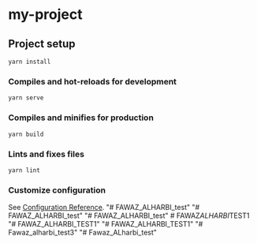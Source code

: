 # my-project

## Project setup
```
yarn install
```

### Compiles and hot-reloads for development
```
yarn serve
```

### Compiles and minifies for production
```
yarn build
```

### Lints and fixes files
```
yarn lint
```

### Customize configuration
See [Configuration Reference](https://cli.vuejs.org/config/).
"# FAWAZ_ALHARBI_test" 
"# FAWAZ_ALHARBI_test" 
"# FAWAZ_ALHARBI_test" 
#   F A W A Z _ A L H A R B I _ T E S T 1  
 "# FAWAZ_ALHARBI_TEST1" 
"# FAWAZ_ALHARBI_TEST1" 
"# Fawaz_alharbi_test3" 
"# Fawaz_ALharbi_test" 
